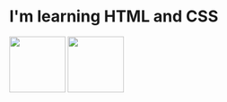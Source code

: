 <h1> I'm learning HTML and CSS </h1>

<img height=100 width=100  src="https://github.com/user-attachments/assets/5ee8044c-e9d2-4ddc-a587-4cc028d82c25">
</div>
<img height=100 width=100 src="https://carlos.sanchezdonate.com/wp-content/uploads/cover-css.jpg">

